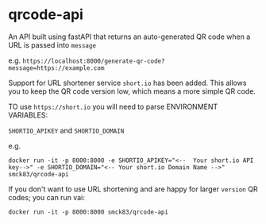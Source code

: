 # qrcode-api
 An API built using fastAPI that returns an auto-generated QR code when a URL is passed into `message`

 e.g. 
 `https://localhost:8000/generate-qr-code?message=https://example.com`

 Support for URL shortener service `short.io` has been added. This allows you to keep the QR code version low, which means a more simple QR code.

 TO use `https://short.io` you will need to parse ENVIRONMENT VARIABLES:

 `SHORTIO_APIKEY` and `SHORTIO_DOMAIN`

 e.g.

 `docker run -it -p 8000:8000 -e SHORTIO_APIKEY="<--  Your short.io API key-->" -e SHORTIO_DOMAIN="<-- Your short.io Domain Name -->" smck83/qrcode-api`

If you don't want to use URL shortening and are happy for larger `version` QR codes; you can run vai:

`docker run -it -p 8000:8000 smck83/qrcode-api`



